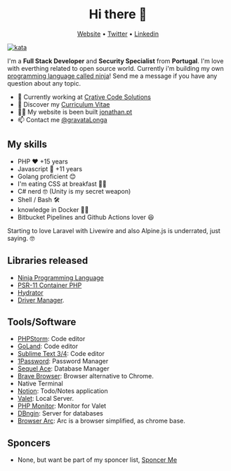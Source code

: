 <h1 align="center">Hi there 👋</h1>

<p align="center">
  <a href="https://jonathan.pt/">Website</a> •
  <a href="https://twitter.com/gravatalonga">Twitter</a> •
  <a href="https://www.linkedin.com/in/jonathanfontes/">Linkedin</a>
</p>

[![kata](https://www.codewars.com/users/gravataLonga/badges/micro)](https://www.codewars.com/users/gravataLonga)  

I'm a __Full Stack Developer__ and __Security Specialist__ from __Portugal__. I'm love with everthing related to open source world.
Currently i'm building my own [programming language called ninja](https://github.com/gravataLonga/ninja)! Send me a message if you have any question about any topic.

* 💼 Currently working at [Crative Code Solutions](https://www.creativecodesolutions.pt/) <br/>
* 🔖 Discover my [Curriculum Vitae](https://www.linkedin.com/in/jonathanfontes/)<br/>
* ✍🏻 My website is been built [jonathan.pt](https://jonathan.pt/) <br/>
* 📫 Contact me [@gravataLonga](https://twitter.com/gravatalonga)

## My skills

 - PHP ❤️ +15 years   
 - Javascript 🐝 +11 years 
 - Golang proficient 😊  
 - I'm eating CSS at breakfast 💇‍♂️  
 - C# nerd 🤓  (Unity is my secret weapon)
 - Shell / Bash 🛠
 - knowledge in Docker 🏃‍♂️  
 - Bitbucket Pipelines and Github Actions lover 😆

Starting to love Laravel with Livewire and also Alpine.js is underrated, just saying. 🤓  

## Libraries released   

 - [Ninja Programming Language](https://github.com/gravataLonga/ninja)  
 - [PSR-11 Container PHP](https://github.com/gravataLonga/container)  
 - [Hydrator](https://github.com/gravataLonga/hydrator)  
 - [Driver Manager](https://github.com/gravataLonga/driver-manager). 

## Tools/Software  
 
 - [PHPStorm](https://www.jetbrains.com/phpstorm/): Code editor   
 - [GoLand](https://www.jetbrains.com/go/): Code editor  
 - [Sublime Text 3/4](https://www.sublimetext.com/): Code editor  
 - [1Password](https://1password.com/): Password Manager  
 - [Sequel Ace](https://sequel-ace.com/): Database Manager  
 - [Brave Browser](https://brave.com/): Browser alternative to Chrome.  
 - Native Terminal  
 - [Notion](https://www.notion.so/): Todo/Notes application  
 - [Valet](https://laravel.com/docs/valet): Local Server.  
 - [PHP Monitor](https://github.com/nicoverbruggen/phpmon): Monitor for Valet
 - [DBngin](https://dbngin.com/): Server for databases
 - [Browser Arc](https://arc.net): Arc is a browser simplified, as chrome base.  

## Sponcers

 - None, but want be part of my sponcer list, [Sponcer Me](https://github.com/sponsors/gravataLonga)
